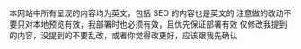 本网站中所有呈现的内容均为英文，包括 SEO 的内容也是英文的
注意做的改动不要只对本地预览有效，我部署时也必须有效，且优先保证部署有效
仅修改我提到的内容，没提到的不要乱改，或者你觉得改更好，应该跟我先确认